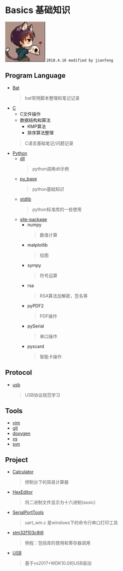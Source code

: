 # Basics 基础知识
![apaki](./apaki.jpg)
`2018.4.16 modified by jianfeng`

## Program Language
- [Bat](./Lang/Bat)
	> bat常用脚本整理和笔记记录
- [C](./Lang/C)
	- C文件操作
	- 数据结构和算法
		- KMP算法
		- 排序算法整理
	> C语言基础笔记/问题记录
- [Python](./Lang/Python)
	- [dll](./Lang/Python/dll)
		> python调用dll示例
	- [py_base](./Lang/Python/py_base)
		> python基础知识
	- [stdlib](./Lang/Python/stdlib)
		> python标准库的一些使用
	- [site-package](./Lang/Python/site-package)
		- numpy
			> 数值计算
		- matplotlib
			> 绘图
		- sympy
			> 符号运算
		- rsa
			> RSA算法加解密，签名等
		- pyPDF2
			> PDF操作
		- pySerial
			> 串口操作
		- pyscard
			> 智能卡操作

## Protocol
- [usb](.\Protocal)
	> USB协议规范学习

## Tools
- [vim](.\Tools\vim)
- [git](.\Tools\git)
- [doxygen](.\Tools\doxygen)
- [vs](.\Tools\vs)
- [svn](.\Tools\svn)

## Project
- [Calculator](.\Project\Calculator)
	> 控制台下的简易计算器
- [HexEditor](.\Project\HexEditor)
	> 将二进制文件显示为十六进制(assic)
- [SerialPortTools](.\Project\SerialPortTools)
	>uart_win.c 是windows下的命令行串口打印工具
- [stm32f103c8t6](.\Project\stm32f103c8t6)
	> 例程：包括库的使用和寄存器调用
- [USB](.\Project\USB)
	> 基于vs2017+WDK10.0的USB驱动
